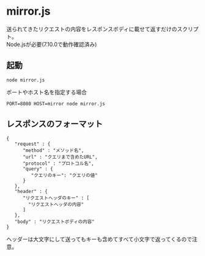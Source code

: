 # mirror.js

送られてきたリクエストの内容をレスポンスボディに載せて返すだけのスクリプト。  
Node.jsが必要(7.10.0で動作確認済み)

## 起動

`node mirror.js`

ポートやホスト名を指定する場合

`PORT=8080 HOST=mirror node mirror.js`

## レスポンスのフォーマット

```
{
   "request" : {
      "method" : "メソッド名",
      "url" : "クエリまで含めたURL",
      "protocol" : "プロトコル名",
      "query" : {
         "クエリのキー": "クエリの値"
      }
   },
   "header" : {
      "リクエストヘッダのキー" : [
        "リクエストヘッダの内容"
      ]
   },
   "body" : "リクエストボディの内容"
}
```

ヘッダーは大文字にして送ってもキーも含めてすべて小文字で返ってくるので注意。
